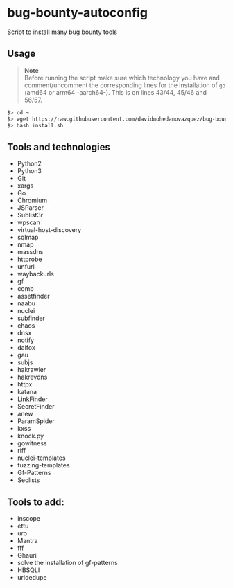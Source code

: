# bug-bounty-autoconfig
Script to install many bug bounty tools

## Usage
> **Note** <br>
> Before running the script make sure which technology you have and comment/uncomment the corresponding lines for the installation of `go` (amd64 or arm64 -aarch64-). This is on lines 43/44, 45/46 and 56/57.

```bash
$> cd ~
$> wget https://raw.githubusercontent.com/davidmohedanovazquez/bug-bounty-autoconfig/main/install.sh
$> bash install.sh
```

## Tools and technologies
- Python2
- Python3
- Git
- xargs
- Go
- Chromium
- JSParser
- Sublist3r
- wpscan
- virtual-host-discovery
- sqlmap
- nmap
- massdns
- httprobe
- unfurl
- waybackurls
- gf
- comb
- assetfinder
- naabu
- nuclei
- subfinder
- chaos
- dnsx
- notify
- dalfox
- gau
- subjs
- hakrawler
- hakrevdns
- httpx
- katana
- LinkFinder
- SecretFinder
- anew
- ParamSpider
- kxss
- knock.py
- gowitness
- riff
- nuclei-templates
- fuzzing-templates
- Gf-Patterns
- Seclists

## Tools to add:
- inscope
- ettu
- uro
- Mantra
- fff
- Ghauri
- solve the installation of gf-patterns
- HBSQLI
- urldedupe
